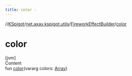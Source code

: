 ```yaml
---
title: color -
---
```

//[KSpigot](../../index.md)/[net.axay.kspigot.utils](../index.md)/[FireworkEffectBuilder](index.md)/[color](color.md)



# color  
[jvm]  
Content  
fun [color](color.md)(vararg colors: [Array](https://kotlinlang.org/api/latest/jvm/stdlib/kotlin/-array/index.html)<out Color>)  



